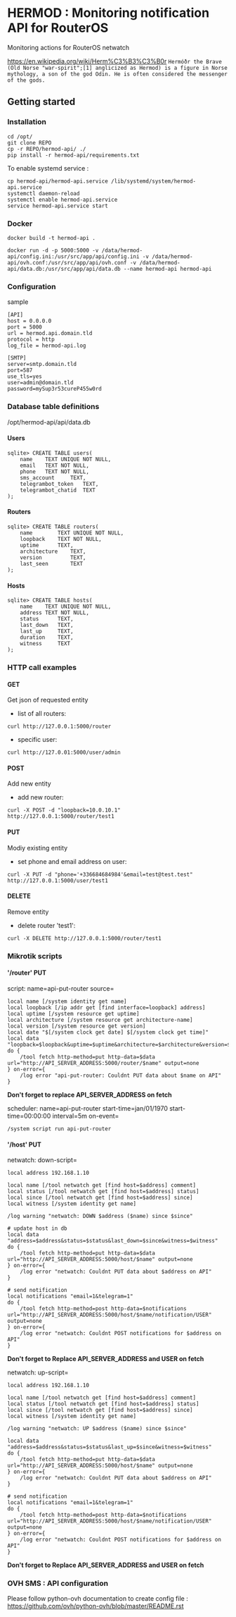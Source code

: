 # HERMOD : Monitoring notification API for RouterOS

Monitoring actions for RouterOS netwatch

https://en.wikipedia.org/wiki/Herm%C3%B3%C3%B0r
`Hermóðr the Brave (Old Norse "war-spirit";[1] anglicized as Hermod) is a figure in Norse mythology, a son of the god Odin. He is often considered the messenger of the gods.`

## Getting started

### Installation

```
cd /opt/
git clone REPO
cp -r REPO/hermod-api/ ./
pip install -r hermod-api/requirements.txt
```

To enable systemd service :

```
cp hermod-api/hermod-api.service /lib/systemd/system/hermod-api.service
systemctl daemon-reload
systemctl enable hermod-api.service
service hermod-api.service start
```

### Docker

```
docker build -t hermod-api .
```

```
docker run -d -p 5000:5000 -v /data/hermod-api/config.ini:/usr/src/app/api/config.ini -v /data/hermod-api/ovh.conf:/usr/src/app/api/ovh.conf -v /data/hermod-api/data.db:/usr/src/app/api/data.db --name hermod-api hermod-api
```

### Configuration
sample
```
[API]
host = 0.0.0.0
port = 5000
url = hermod.api.domain.tld
protocol = http
log_file = hermod-api.log

[SMTP]
server=smtp.domain.tld
port=587
use_tls=yes
user=admin@domain.tld
password=mySup3r53cureP455w0rd
```

### Database table definitions

/opt/hermod-api/api/data.db

#### Users
```
sqlite> CREATE TABLE users(
    name    TEXT UNIQUE NOT NULL,
    email   TEXT NOT NULL,
    phone   TEXT NOT NULL,
    sms_account     TEXT,
    telegrambot_token   TEXT,
    telegrambot_chatid  TEXT
);
```

#### Routers
```
sqlite> CREATE TABLE routers(
    name        TEXT UNIQUE NOT NULL,
    loopback    TEXT NOT NULL,
    uptime      TEXT,
    architecture    TEXT,
    version         TEXT,
    last_seen       TEXT
);
```

#### Hosts
```
sqlite> CREATE TABLE hosts(
    name    TEXT UNIQUE NOT NULL,
    address TEXT NOT NULL,
    status      TEXT,
    last_down   TEXT,
    last_up     TEXT,
    duration    TEXT,
    witness     TEXT
);
```

### HTTP call examples

#### GET
Get json of requested entity

- list of all routers:

```
curl http://127.0.0.1:5000/router
```

- specific user:

```
curl http://127.0.01:5000/user/admin
```

#### POST
Add new entity

- add new router:

```
curl -X POST -d "loopback=10.0.10.1" http://127.0.0.1:5000/router/test1
```

#### PUT
Modiy existing entity

- set phone and email address on user:

```
curl -X PUT -d "phone='+336684684984'&email=test@test.test" http://127.0.0.1:5000/user/test1
```

#### DELETE
Remove entity

- delete router 'test1':

```
curl -X DELETE http://127.0.0.1:5000/router/test1
```

### Mikrotik scripts

#### '/router' PUT

script: name=api-put-router source=

```
local name [/system identity get name]
local loopback [/ip addr get [find interface=loopback] address]
local uptime [/system resource get uptime]
local architecture [/system resource get architecture-name]
local version [/system resource get version]
local date "$[/system clock get date] $[/system clock get time]"
local data "loopback=$loopback&uptime=$uptime&architecture=$architecture&version=$version&last_seen=$date"
do {
    /tool fetch http-method=put http-data=$data url="http://API_SERVER_ADDRESS:5000/router/$name" output=none
} on-error={
    /log error "api-put-router: Couldnt PUT data about $name on API"
}

``` 
**Don't forget to replace API_SERVER_ADDRESS on fetch**

scheduler: name=api-put-router start-time=jan/01/1970 start-time=00:00:00 interval=5m on-event=

```
/system script run api-put-router
```

#### '/host' PUT

netwatch: down-script=

```
local address 192.168.1.10

local name [/tool netwatch get [find host=$address] comment]
local status [/tool netwatch get [find host=$address] status]
local since [/tool netwatch get [find host=$address] since]
local witness [/system identity get name]

/log warning "netwatch: DOWN $address ($name) since $since"

# update host in db
local data "address=$address&status=$status&last_down=$since&witness=$witness"
do {
    /tool fetch http-method=put http-data=$data url="http://API_SERVER_ADDRESS:5000/host/$name" output=none
} on-error={
    /log error "netwatch: Couldnt PUT data about $address on API"
}

# send notification
local notifications "email=1&telegram=1"
do {
    /tool fetch http-method=post http-data=$notifications url="http://API_SERVER_ADDRESS:5000/host/$name/notification/USER" output=none
} on-error={
    /log error "netwatch: Couldnt POST notifications for $address on API"
}
```
**Don't forget to Replace API_SERVER_ADDRESS and USER on fetch**

netwatch: up-script=

```
local address 192.168.1.10

local name [/tool netwatch get [find host=$address] comment]
local status [/tool netwatch get [find host=$address] status]
local since [/tool netwatch get [find host=$address] since]
local witness [/system identity get name]

/log warning "netwatch: UP $address ($name) since $since"

local data "address=$address&status=$status&last_up=$since&witness=$witness"
do {
    /tool fetch http-method=put http-data=$data url="http://API_SERVER_ADDRESS:5000/host/$name" output=none
} on-error={
    /log error "netwatch: Couldnt PUT data about $address on API"
}

# send notification
local notifications "email=1&telegram=1"
do {
    /tool fetch http-method=post http-data=$notifications url="http://API_SERVER_ADDRESS:5000/host/$name/notification/USER" output=none
} on-error={
    /log error "netwatch: Couldnt POST notifications for $address on API"
}
```
**Don't forget to Replace API_SERVER_ADDRESS and USER on fetch**

### OVH SMS : API configuration

Please follow python-ovh documentation to create config file : https://github.com/ovh/python-ovh/blob/master/README.rst
